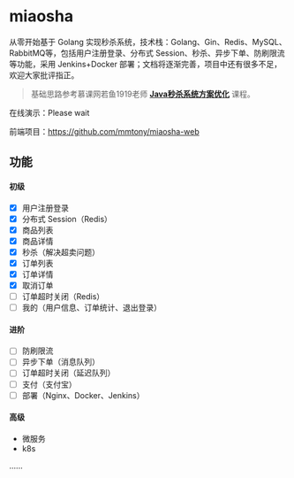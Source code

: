 # miaosha

从零开始基于 Golang 实现秒杀系统，技术栈：Golang、Gin、Redis、MySQL、RabbitMQ等，包括用户注册登录、分布式 Session、秒杀、异步下单、防刷限流等功能，采用 Jenkins+Docker 部署；文档将逐渐完善，项目中还有很多不足，欢迎大家批评指正。

> 基础思路参考慕课网若鱼1919老师 **[Java秒杀系统方案优化](https://coding.imooc.com/class/168.html)** 课程。

在线演示：Please wait

前端项目：https://github.com/mmtony/miaosha-web

## 功能

#### 初级

- [x] 用户注册登录
- [x] 分布式 Session（Redis）
- [x] 商品列表
- [x] 商品详情
- [x] 秒杀（解决超卖问题）
- [x] 订单列表
- [x] 订单详情
- [x] 取消订单
- [ ] 订单超时关闭（Redis）
- [ ] 我的（用户信息、订单统计、退出登录）

#### 进阶

- [ ] 防刷限流
- [ ] 异步下单（消息队列）
- [ ] 订单超时关闭（延迟队列）
- [ ] 支付（支付宝）
- [ ] 部署（Nginx、Docker、Jenkins）

#### 高级

- 微服务
- k8s

......

